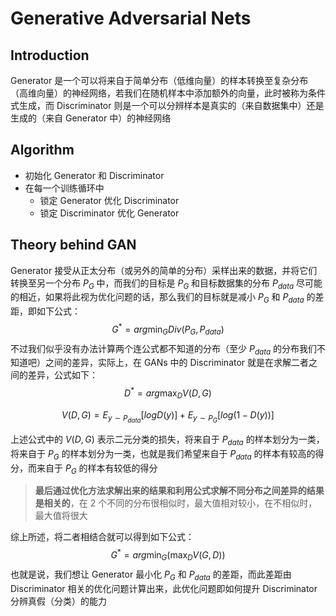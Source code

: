 # Generative Adversarial Nets

## Introduction

Generator 是一个可以将来自于简单分布（低维向量）的样本转换至复杂分布（高维向量）的神经网络，若我们在随机样本中添加额外的向量，此时被称为条件式生成，而 Discriminator 则是一个可以分辨样本是真实的（来自数据集中）还是生成的（来自 Generator 中）的神经网络

## Algorithm

- 初始化 Generator 和 Discriminator
- 在每一个训练循环中
  - 锁定 Generator 优化 Discriminator
  - 锁定 Discriminator 优化 Generator

## Theory behind GAN

Generator 接受从正太分布（或另外的简单的分布）采样出来的数据，并将它们转换至另一个分布 $P_{G}$ 中，而我们的目标是 $P_{G}$ 和目标数据集的分布 $P_{data}$ 尽可能的相近，如果将此视为优化问题的话，那么我们的目标就是减小 $P_{G}$ 和 $P_{data}$ 的差距，即如下公式：
$$
G^{*} = arg\min_{G}Div(P_{G},P_{data})
$$
不过我们似乎没有办法计算两个连公式都不知道的分布（至少 $P_{data}$ 的分布我们不知道吧）之间的差异，实际上，在 GANs 中的 Discriminator 就是在求解二者之间的差异，公式如下：
$$
D^{*} = arg\max_{D}V(D,G)
$$

$$
V(D,G) = E_{y \sim P_{data}}[logD(y)] + E_{y \sim P_{G}}[log(1-D(y))]
$$

上述公式中的 $V(D,G)$ 表示二元分类的损失，将来自于 $P_{data}$ 的样本划分为一类，将来自于 $P_{G}$ 的样本划分为一类，也就是我们希望来自于 $P_{data}$ 的样本有较高的得分，而来自于 $P_{G}$ 的样本有较低的得分

> __最后通过优化方法求解出来的结果和利用公式求解不同分布之间差异的结果是相关的__，在 2 个不同的分布很相似时，最大值相对较小，在不相似时，最大值将很大

综上所述，将二者相结合就可以得到如下公式：
$$
G^{*} = arg\min_{G}(\max_{D}V(G, D))
$$
也就是说，我们想让 Generator 最小化 $P_{G}$ 和 $P_{data}$ 的差距，而此差距由 Discriminator 相关的优化问题计算出来，此优化问题即如何提升 Discriminator 分辨真假（分类）的能力
